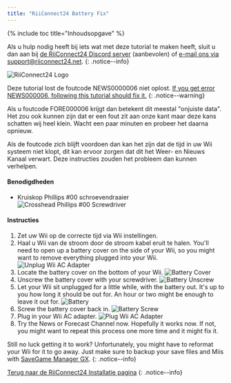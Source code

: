 ```yaml
---
title: "RiiConnect24 Battery Fix"
---
```


{% include toc title="Inhoudsopgave" %}

Als u hulp nodig heeft bij iets wat met deze tutorial te maken heeft, sluit u dan aan bij [de RiiConnect24 Discord server](https://discord.gg/b4Y7jfD) (aanbevolen) of [e-mail ons via support@riiconnect24.net](mailto:support@riiconnect24.net).
{: .notice--info}

![RiiConnect24 Logo](/images/WiiRC24Logo.jpg)

Deze tutorial lost de foutcode NEWS0000006 niet oplost. [If you get error NEWS000006, following this tutorial should fix it.](news000006)
{: .notice--warning}

Als u foutcode FORE000006 krijgt dan betekent dit meestal "onjuiste data". Het zou ook kunnen zijn dat er een fout zit aan onze kant maar deze kans schatten wij heel klein. Wacht een paar minuten en probeer het daarna opnieuw.

Als de foutcode zich blijft voordoen dan kan het zijn dat de tijd in uw Wii systeem niet klopt, dit kan ervoor zorgen dat dit het Weer- en Nieuws Kanaal verwart. Deze instructies zouden het probleem dan kunnen verhelpen.

#### Benodigdheden

* Kruiskop Phillips #00 schroevendraaier ![Crosshead Phillips #00 Screwdriver](/images/RiiConnect24/clock/screwdriver.jpg)

#### Instructies

1. Zet uw Wii op de correcte tijd via Wii instellingen.
2. Haal u Wii van de stroom door de stroom kabel eruit te halen. You'll need to open up a battery cover on the side of your Wii, so you might want to remove everything plugged into your Wii. ![Unplug Wii AC Adapter](/images/RiiConnect24/clock/unplug.jpg)
3. Locate the battery cover on the bottom of your Wii. ![Battery Cover](/images/RiiConnect24/clock/batterycover.jpg)
4. Unscrew the battery cover with your screwdriver. ![Battery Unscrew](http://i.imgur.com/VRRAiSk.gif)
5. Let your Wii sit unplugged for a little while, with the battery out. It's up to you how long it should be out for. An hour or two might be enough to leave it out for. ![Battery](/images/RiiConnect24/clock/battery.jpg)
6. Screw the battery cover back in. ![Battery Screw](http://i.imgur.com/8MEy5Jo.gif)
7. Plug in your Wii AC adapter. ![Plug Wii AC Adapter](/images/RiiConnect24/clock/plug.jpg)
8. Try the News or Forecast Channel now. Hopefully it works now. If not, you might want to repeat this process one more time and it might fix it.

Still no luck getting it to work? Unfortunately, you might have to reformat your Wii for it to go away. Just make sure to backup your save files and Miis with [SaveGame Manager GX](https://sourceforge.net/projects/savegame-manager-gx/files/HBC_SetUp_R127.zip/download).
{: .notice--info}

[Terug naar de RiiConnect24 Installatie pagina](riiconnect24)
{: .notice--info}
